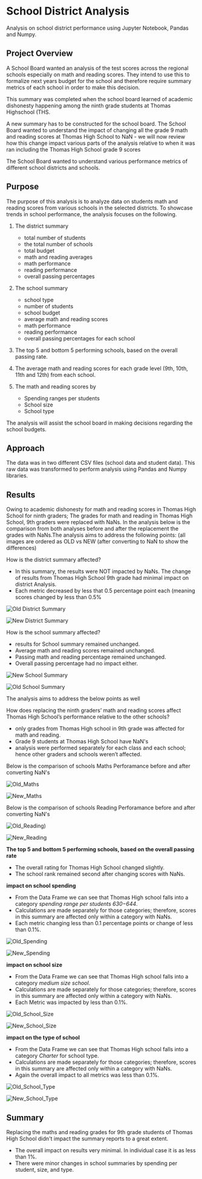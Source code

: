 # School District Analysis
Analysis on school district performance using Jupyter Notebook, Pandas and Numpy.

## Project Overview

A School Board wanted an analysis of the test scores across the regional schools especially on math and reading scores. They intend to use this to formalize next years budget for the school and therefore require summary metrics of each school in order to make this decision.

This summary was completed when the school board learned of academic dishonesty happening among the ninth grade students at Thomas Highschool (THS.

A new summary has to be constructed for the school board. The School Board wanted to understand the impact of changing all the grade 9 math and reading scores at Thomas High School to NaN - we will now review how this change impact various parts of the analysis relative to when it was ran including the Thomas High School grade 9 scores

The School Board wanted to understand various performance metrics of different school districts and schools. 

## Purpose 

The purpose of this analysis is to analyze data on students math and reading scores from various schools in the selected districts. To showcase trends in school performance, the analysis focuses on the following.

1.  The district summary
    - total number of students
    - the total number of schools
    - total budget
    - math and reading averages
    - math performance
    - reading performance
    - overall passing percentages

2. The school summary
    - school type
    - number of students
    - school budget
    - average math and reading scores 
    - math performance 
    - reading performance 
    - overall passing percentages for each school

3.  The top 5 and bottom 5 performing schools, based on the overall passing rate.

4.  The  average math and reading scores for each grade level (9th, 10th, 11th and 12th) from each school.

5.  The math and reading scores by
    -   Spending ranges per students
    -   School size
    -   School type

The analysis will assist the school board in making decisions regarding the school budgets.

## Approach

The data was in two different CSV files (school data and student data). 
This raw data was transformed to perform analysis using Pandas and Numpy libraries.

## Results
Owing to academic dishonesty for math and reading scores in Thomas High School for ninth graders; 
The grades for math and reading in Thomas High School, 9th graders were replaced with NaNs. 
In the analysis below is the comparison from both analyses before and after the replacement the grades with NaNs.The analysis aims to address the following points: (all images are ordered as OLD vs NEW (after converting to NaN to show the differences)

How is the district summary affected?
-   In this summary, the results were NOT impacted by NaNs. The change of results from Thomas High School 9th grade had minimal impact on district Analysis.
-   Each metric decreased by less that 0.5 percentage point each (meaning scores changed by less than 0.5%

![Old District Summary](https://github.com/gopivasanth/School_District_Analysis/blob/0e484e8f33b4d4f98aa692de640b61f553d6c0d3/Resources/old_district_summary.png)

![New District Summary](https://github.com/gopivasanth/School_District_Analysis/blob/0e484e8f33b4d4f98aa692de640b61f553d6c0d3/Resources/new_district_summary.png)

How is the school summary affected?
-   results for School summary remained unchanged.
-   Average math and reading scores remained unchanged.
-   Passing math and reading percentage remained unchanged.
-   Overall passing percentage had no impact either.

![New School Summary](https://github.com/gopivasanth/School_District_Analysis/blob/0e484e8f33b4d4f98aa692de640b61f553d6c0d3/Resources/new_school_summary.png)

![Old School Summary](https://github.com/gopivasanth/School_District_Analysis/blob/0e484e8f33b4d4f98aa692de640b61f553d6c0d3/Resources/school_summary_old.png)

The analysis aims to address the below points as well

How does replacing the ninth graders’ math and reading scores affect Thomas High School’s performance relative to the other schools?

- only grades from Thomas High school in 9th grade was affected for math and reading.
- Grade 9 students at Thomas High School have NaN's
- analysis were performed separately for each class and each school; hence other graders and schools weren’t affected.

Below is the comparison of schools Maths Perforamance before and after converting NaN's

![Old_Maths](https://github.com/gopivasanth/School_District_Analysis/blob/0e484e8f33b4d4f98aa692de640b61f553d6c0d3/Resources/Old_Maths.png)

![New_Maths](https://github.com/gopivasanth/School_District_Analysis/blob/0e484e8f33b4d4f98aa692de640b61f553d6c0d3/Resources/New_Maths.png)

Below is the comparison of schools Reading Perforamance before and after converting NaN's

![Old_Reading](https://github.com/gopivasanth/School_District_Analysis/blob/0e484e8f33b4d4f98aa692de640b61f553d6c0d3/Resources/Old_Reading.png))

![New_Reading](https://github.com/gopivasanth/School_District_Analysis/blob/0e484e8f33b4d4f98aa692de640b61f553d6c0d3/Resources/New_Reading.png)

**The top 5 and bottom 5 performing schools, based on the overall passing rate**
-   The overall rating for Thomas High School changed slightly.
-   The school rank remained second after changing scores with NaNs.

**impact on school spending**

-   From the Data Frame we can see that Thomas High school falls into a category  _spending range per students $630-$644_.
-   Calculations are made separately for those categories; therefore, scores in this summary are affected only within a category with NaNs.
-   Each metric changing less than 0.1 percentage points or change of less than 0.1%.

![Old_Spending](https://github.com/gopivasanth/School_District_Analysis/blob/0e484e8f33b4d4f98aa692de640b61f553d6c0d3/Resources/Old_Spending.png)

![New_Spending](https://github.com/gopivasanth/School_District_Analysis/blob/0e484e8f33b4d4f98aa692de640b61f553d6c0d3/Resources/New_Spending.png)

**impact on school size**

-   From the Data Frame we can see that Thomas High school falls into a category  _medium size school_.
-   Calculations are made separately for those categories; therefore, scores in this summary are affected only within a category with NaNs.
-   Each Metric was impacted by less than 0.1%. 

![Old_School_Size](https://github.com/gopivasanth/School_District_Analysis/blob/0e484e8f33b4d4f98aa692de640b61f553d6c0d3/Resources/Old_School_Size.png)

![New_School_Size](https://github.com/gopivasanth/School_District_Analysis/blob/0e484e8f33b4d4f98aa692de640b61f553d6c0d3/Resources/New_School_size.png)

**impact on the type of school**
-   From the Data Frame we can see that Thomas High school falls into a category  _Charter_  for school type.
-   Calculations are made separately for those categories; therefore, scores in this summary are affected only within a category with NaNs.
-   Again the overall impact to all metrics was less than 0.1%.

![Old_School_Type](https://github.com/gopivasanth/School_District_Analysis/blob/0e484e8f33b4d4f98aa692de640b61f553d6c0d3/Resources/Old_School_Type.png)

![New_School_Type](https://github.com/gopivasanth/School_District_Analysis/blob/0e484e8f33b4d4f98aa692de640b61f553d6c0d3/Resources/New_School_Type.png)

## Summary
Replacing the maths and reading grades for 9th grade students of Thomas High School didn't impact the summary reports to a great extent.
*  The overall impact on results very minimal. In individual case it is as less than 1%. 
*  There were minor changes in school summaries by spending per student, size, and type.    